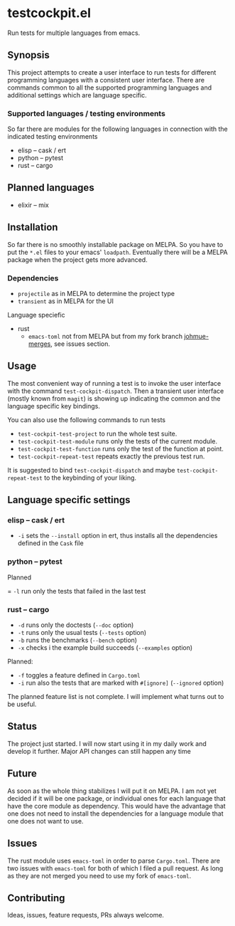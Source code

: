# testcockpit.el

Run tests for multiple languages from emacs.


## Synopsis

This project attempts to create a user interface to run tests for different
programming languages with a consistent user interface. There are commands
common to all the supported programming languages and additional settings which
are language specific.

### Supported languages / testing environments

So far there are modules for the following languages in connection with the
indicated testing environments

* elisp – cask / ert
* python – pytest
* rust – cargo

## Planned languages

* elixir – mix


## Installation

So far there is no smoothly installable package on MELPA. So you have to put
the `*.el` files to your emacs' `loadpath`. Eventually there will be a MELPA
package when the project gets more advanced.

### Dependencies

* `projectile` as in MELPA to determine the project type
* `transient` as in MELPA for the UI

Language speciefic

* rust
  - `emacs-toml` not from MELPA but from my fork branch
    [johmue-merges](https://github.com/johannes-mueller/emacs-toml/tree/johmue-merges),
    see issues section.


## Usage

The most convenient way of running a test is to invoke the user interface with
the command `test-cockpit-dispatch`. Then a transient user interface (mostly
known from `magit`) is showing up indicating the common and the language
specific key bindings.

You can also use the following commands to run tests

* `test-cockpit-test-project` to run the whole test suite.
* `test-cockpit-test-module` runs only the tests of the current module.
* `test-cockpit-test-function` runs only the test of the function at point.
* `test-cockpit-repeat-test` repeats exactly the previous test run.

It is suggested to bind `test-cockpit-dispatch` and maybe
`test-cockpit-repeat-test` to the keybinding of your liking.


## Language specific settings

### elisp – cask / ert

* `-i` sets the `--install` option in ert, thus installs all the dependencies
  defined in the `Cask` file


### python – pytest

Planned

= `-l` run only the tests that failed in the last test

### rust – cargo

* `-d` runs only the doctests (`--doc` option)
* `-t` runs only the usual tests (`--tests` option)
* `-b` runs the benchmarks (`--bench` option)
* `-x` checks i the example build succeeds (`--examples` option)

Planned:
* `-f` toggles a feature defined in `Cargo.toml`
* `-i` run also the tests that are marked with `#[ignore]` (`--ignored` option)


The planned feature list is not complete. I will implement what turns out to be
useful.


## Status

The project just started. I will now start using it in my daily work and
develop it further. Major API changes can still happen any time


## Future

As soon as the whole thing stabilizes I will put it on MELPA. I am not yet
decided if it will be one package, or individual ones for each language that
have the core module as dependency. This would have the advantage that one does
not need to install the dependencies for a language module that one does not
want to use.


## Issues

The rust module uses `emacs-toml` in order to parse `Cargo.toml`. There are two
issues with `emacs-toml` for both of which I filed a pull request. As long as
they are not merged you need to use my fork of `emacs-toml`.


## Contributing

Ideas, issues, feature requests, PRs always welcome.
